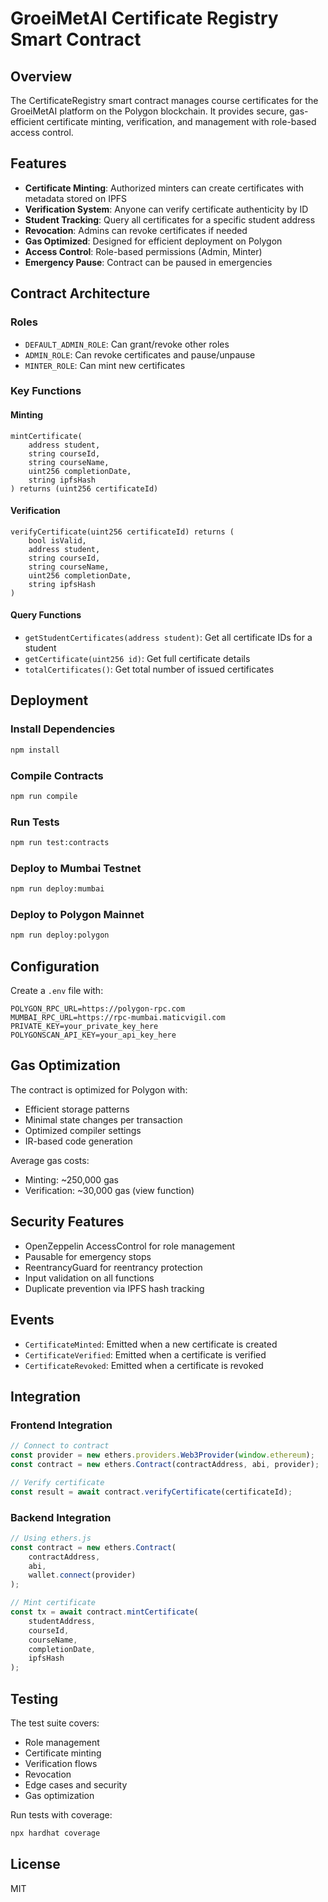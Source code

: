 # GroeiMetAI Certificate Registry Smart Contract

## Overview

The CertificateRegistry smart contract manages course certificates for the GroeiMetAI platform on the Polygon blockchain. It provides secure, gas-efficient certificate minting, verification, and management with role-based access control.

## Features

- **Certificate Minting**: Authorized minters can create certificates with metadata stored on IPFS
- **Verification System**: Anyone can verify certificate authenticity by ID
- **Student Tracking**: Query all certificates for a specific student address
- **Revocation**: Admins can revoke certificates if needed
- **Gas Optimized**: Designed for efficient deployment on Polygon
- **Access Control**: Role-based permissions (Admin, Minter)
- **Emergency Pause**: Contract can be paused in emergencies

## Contract Architecture

### Roles
- `DEFAULT_ADMIN_ROLE`: Can grant/revoke other roles
- `ADMIN_ROLE`: Can revoke certificates and pause/unpause
- `MINTER_ROLE`: Can mint new certificates

### Key Functions

#### Minting
```solidity
mintCertificate(
    address student,
    string courseId,
    string courseName,
    uint256 completionDate,
    string ipfsHash
) returns (uint256 certificateId)
```

#### Verification
```solidity
verifyCertificate(uint256 certificateId) returns (
    bool isValid,
    address student,
    string courseId,
    string courseName,
    uint256 completionDate,
    string ipfsHash
)
```

#### Query Functions
- `getStudentCertificates(address student)`: Get all certificate IDs for a student
- `getCertificate(uint256 id)`: Get full certificate details
- `totalCertificates()`: Get total number of issued certificates

## Deployment

### Install Dependencies
```bash
npm install
```

### Compile Contracts
```bash
npm run compile
```

### Run Tests
```bash
npm run test:contracts
```

### Deploy to Mumbai Testnet
```bash
npm run deploy:mumbai
```

### Deploy to Polygon Mainnet
```bash
npm run deploy:polygon
```

## Configuration

Create a `.env` file with:
```
POLYGON_RPC_URL=https://polygon-rpc.com
MUMBAI_RPC_URL=https://rpc-mumbai.maticvigil.com
PRIVATE_KEY=your_private_key_here
POLYGONSCAN_API_KEY=your_api_key_here
```

## Gas Optimization

The contract is optimized for Polygon with:
- Efficient storage patterns
- Minimal state changes per transaction
- Optimized compiler settings
- IR-based code generation

Average gas costs:
- Minting: ~250,000 gas
- Verification: ~30,000 gas (view function)

## Security Features

- OpenZeppelin AccessControl for role management
- Pausable for emergency stops
- ReentrancyGuard for reentrancy protection
- Input validation on all functions
- Duplicate prevention via IPFS hash tracking

## Events

- `CertificateMinted`: Emitted when a new certificate is created
- `CertificateVerified`: Emitted when a certificate is verified
- `CertificateRevoked`: Emitted when a certificate is revoked

## Integration

### Frontend Integration
```javascript
// Connect to contract
const provider = new ethers.providers.Web3Provider(window.ethereum);
const contract = new ethers.Contract(contractAddress, abi, provider);

// Verify certificate
const result = await contract.verifyCertificate(certificateId);
```

### Backend Integration
```javascript
// Using ethers.js
const contract = new ethers.Contract(
    contractAddress,
    abi,
    wallet.connect(provider)
);

// Mint certificate
const tx = await contract.mintCertificate(
    studentAddress,
    courseId,
    courseName,
    completionDate,
    ipfsHash
);
```

## Testing

The test suite covers:
- Role management
- Certificate minting
- Verification flows
- Revocation
- Edge cases and security
- Gas optimization

Run tests with coverage:
```bash
npx hardhat coverage
```

## License

MIT